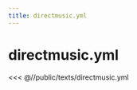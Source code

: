 ```yaml
---
title: directmusic.yml
---
```


# directmusic.yml

<script setup>
import DownloadButton from '@components/DownloadButton.vue'
</script>

<DownloadButton
  filePath="texts/directmusic.yml"
/>

<<< @//public/texts/directmusic.yml
